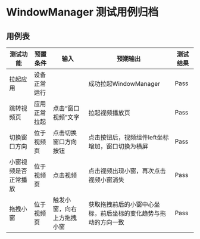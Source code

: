 # WindowManager 测试用例归档

## 用例表

|测试功能|预置条件|输入|预期输出|测试结果|
|---|---|---|---|---|
|拉起应用|设备正常运行| |成功拉起WindowManager|Pass|
|跳转视频页|应用正常拉起|点击“窗口视频”文字|拉起视频播放页|Pass|
|切换窗口方向|位于视频页|点击切换窗口方向按钮|点击按钮后，视频组件left坐标增加，窗口切换为横屏|Pass|
|小窗视频是否正常播放|位于视频页|点击视频|点击视频出现小窗，再次点击视频小窗消失|Pass|
|拖拽小窗|位于视频页|触发小窗，向右上方拖拽小窗|获取拖拽前后的小窗中心坐标，前后坐标的变化趋势与拖动的方向一致|Pass|

